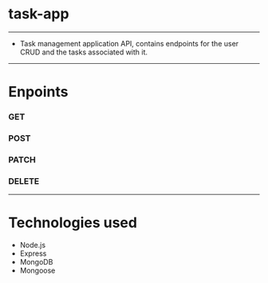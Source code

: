 # task-app
---
- Task management application API, contains endpoints for the user CRUD and the tasks associated with it.
---
# Enpoints
  ### GET
  ### POST
  ### PATCH
  ### DELETE
---

# Technologies used

- Node.js
- Express
- MongoDB
- Mongoose
